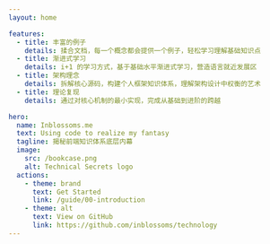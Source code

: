 ```yaml
---
layout: home

features:
  - title: 丰富的例子
    details: 揉合文档，每一个概念都会提供一个例子，轻松学习理解基础知识点
  - title: 渐进式学习
    details: i+1 的学习方式，基于基础水平渐进式学习，营造语言就近发展区
  - title: 架构理念
    details: 拆解核心源码，构建个人框架知识体系，理解架构设计中权衡的艺术
  - title: 理论复现
    details: 通过对核心机制的最小实现，完成从基础到进阶的跨越

hero:
  name: Inblossoms.me
  text: Using code to realize my fantasy
  tagline: 揭秘前端知识体系底层内幕
  image:
    src: /bookcase.png
    alt: Technical Secrets logo
  actions:
    - theme: brand
      text: Get Started
      link: /guide/00-introduction
    - theme: alt
      text: View on GitHub
      link: https://github.com/inblossoms/technology
---
```

